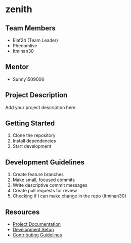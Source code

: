 # zenith

## Team Members
- Elaf24 (Team Leader)
- Phenomlive
- Itminan30

## Mentor
- Sunny1509006

## Project Description
Add your project description here.

## Getting Started
1. Clone the repository
2. Install dependencies
3. Start development

## Development Guidelines
1. Create feature branches
2. Make small, focused commits
3. Write descriptive commit messages
4. Create pull requests for review
5. Checking if I can make change in the repo (Itminan30)

## Resources
- [Project Documentation](docs/)
- [Development Setup](docs/setup.md)
- [Contributing Guidelines](CONTRIBUTING.md)
  

